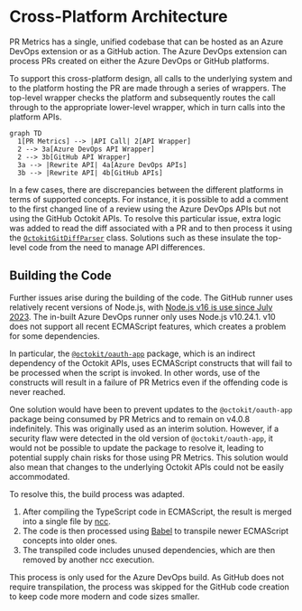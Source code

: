 # Cross-Platform Architecture

PR Metrics has a single, unified codebase that can be hosted as an Azure DevOps
extension or as a GitHub action. The Azure DevOps extension can process PRs
created on either the Azure DevOps or GitHub platforms.

To support this cross-platform design, all calls to the underlying system and to
the platform hosting the PR are made through a series of wrappers. The top-level
wrapper checks the platform and subsequently routes the call through to the
appropriate lower-level wrapper, which in turn calls into the platform APIs.

```mermaid
graph TD
  1[PR Metrics] --> |API Call| 2[API Wrapper]
  2 --> 3a[Azure DevOps API Wrapper]
  2 --> 3b[GitHub API Wrapper]
  3a --> |Rewrite API| 4a[Azure DevOps APIs]
  3b --> |Rewrite API| 4b[GitHub APIs]
```

In a few cases, there are discrepancies between the different platforms in terms
of supported concepts. For instance, it is possible to add a comment to the
first changed line of a review using the Azure DevOps APIs but not using the
GitHub Octokit APIs. To resolve this particular issue, extra logic was added to
read the diff associated with a PR and to then process it using the
[`OctokitGitDiffParser`][octokitgitdiffparser] class. Solutions such as these
insulate the top-level code from the need to manage API differences.

## Building the Code

Further issues arise during the building of the code. The GitHub runner uses
relatively recent versions of Node.js, with
[Node.js v16 is use since July 2023][nodejsmigration]. The in-built Azure DevOps
runner only uses Node.js v10.24.1. v10 does not support all recent ECMAScript
features, which creates a problem for some dependencies.

In particular, the [`@octokit/oauth-app`][octokitoauthapp] package, which is an
indirect dependency of the Octokit APIs, uses ECMAScript constructs that will
fail to be processed when the script is invoked. In other words, use of the
constructs will result in a failure of PR Metrics even if the offending code is
never reached.

One solution would have been to prevent updates to the `@octokit/oauth-app`
package being consumed by PR Metrics and to remain on v4.0.8 indefinitely. This
was originally used as an interim solution. However, if a security flaw were
detected in the old version of `@octokit/oauth-app`, it would not be possible to
update the package to resolve it, leading to potential supply chain risks for
those using PR Metrics. This solution would also mean that changes to the
underlying Octokit APIs could not be easily accommodated.

To resolve this, the build process was adapted.

1. After compiling the TypeScript code in ECMAScript, the result is merged into
   a single file by [ncc][ncc].
2. The code is then processed using [Babel][babel] to transpile newer ECMAScript
   concepts into older ones.
3. The transpiled code includes unused dependencies, which are then removed by
   another ncc execution.

This process is only used for the Azure DevOps build. As GitHub does not require
transpilation, the process was skipped for the GitHub code creation to keep code
more modern and code sizes smaller.

[babel]: https://babeljs.io/
[ncc]: https://www.npmjs.com/package/@vercel/ncc
[nodejsmigration]: https://github.blog/changelog/2023-07-17-github-actions-removal-of-node12-from-the-actions-runner/
[octokitgitdiffparser]: ../src/task/src/git/octokitGitDiffParser.ts
[octokitoauthapp]: https://www.npmjs.com/package/@octokit/oauth-app
